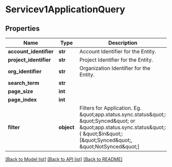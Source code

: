 # Servicev1ApplicationQuery

## Properties
Name | Type | Description | Notes
------------ | ------------- | ------------- | -------------
**account_identifier** | **str** | Account Identifier for the Entity. | [optional] 
**project_identifier** | **str** | Project Identifier for the Entity. | [optional] 
**org_identifier** | **str** | Organization Identifier for the Entity. | [optional] 
**search_term** | **str** |  | [optional] 
**page_size** | **int** |  | [optional] 
**page_index** | **int** |  | [optional] 
**filter** | **object** | Filters for Application. Eg. \&quot;app.status.sync.status\&quot;: \&quot;Synced\&quot; or \&quot;app.status.sync.status\&quot;: { \&quot;$in\&quot;: [\&quot;Synced\&quot;, \&quot;NotSynced\&quot;] | [optional] 

[[Back to Model list]](../README.md#documentation-for-models) [[Back to API list]](../README.md#documentation-for-api-endpoints) [[Back to README]](../README.md)

